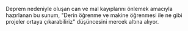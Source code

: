 Deprem nedeniyle oluşan can ve mal kayıplarını önlemek amacıyla hazırlanan bu sunum, "Derin öğrenme ve makine öğrenmesi ile ne gibi projeler ortaya çıkarabiliriz" düşüncesini mercek altına alıyor.
